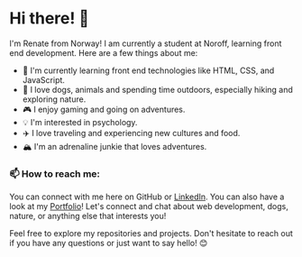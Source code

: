 # Hi there! 👋

I'm Renate from Norway! I am  currently a student at Noroff, learning front end development. Here are a few things about me:

- 🌱 I'm currently learning front end technologies like HTML, CSS, and JavaScript.
- 🐶 I love dogs, animals and spending time outdoors, especially hiking and exploring nature.
- 🎮 I enjoy gaming and going on adventures.
- 💡 I'm interested in psychology.
- ✈️ I love traveling and experiencing new cultures and food.
- 🏔️ I'm an adrenaline junkie that loves adventures.

### 📫 How to reach me:

You can connect with me here on GitHub or [LinkedIn](www.linkedin.com/in/renate-c-yooyued-94091424b). You can also have a look at my [Portfolio](https://renayoo.github.io/portfolio/)! Let's connect and chat about web development, dogs, nature, or anything else that interests you!

Feel free to explore my repositories and projects. Don't hesitate to reach out if you have any questions or just want to say hello! 😊
